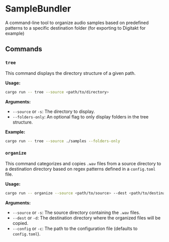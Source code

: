 # SampleBundler

A command-line tool to organize audio samples based on predefined patterns to a 
specific destination folder (for exporting to Digitakt for example) 

## Commands

### `tree`

This command displays the directory structure of a given path.

**Usage:**
```bash
cargo run -- tree --source <path/to/directory>
```

**Arguments:**
- `--source` or `-s`: The directory to display.
- `--folders-only`: An optional flag to only display folders in the tree structure.

**Example:**
```bash
cargo run -- tree --source ./samples --folders-only
```


### `organize`

This command categorizes and copies `.wav` files from a source directory to a destination directory based on regex patterns defined in a `config.toml` file.

**Usage:**
```bash
cargo run -- organize --source <path/to/source> --dest <path/to/destination> --config <path/to/config.toml>
```

**Arguments:**
- `--source` or `-s`: The source directory containing the `.wav` files.
- `--dest` or `-d`: The destination directory where the organized files will be copied.
- `--config` or `-c`: The path to the configuration file (defaults to `config.toml`).


